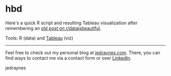 # hbd

Here's a quick R script and resulting Tableau visualization after remembering an [old post on r/dataisbeautiful](https://www.reddit.com/r/dataisbeautiful/comments/i7x16l/its_my_birthday_what_are_the_most_common/).

Tools: R (data) and [Tableau](https://public.tableau.com/profile/jedraynes#!/vizhome/RemixMostCommonBirthdaysintheUnitedStates2000-2014/Dashboard) (viz)

---
Feel free to check out my personal blog at [jedraynes.com](https://www.jedraynes.com). There, you can find ways to contact me via a contact form or over [LinkedIn](https://www.linkedin.com/in/jedraynes/).

jedraynes
